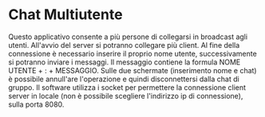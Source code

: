 # Chat Multiutente 
Questo applicativo consente a più persone di collegarsi in broadcast agli utenti. All'avvio del server si potranno collegare più client. Al fine della connessione è necessario inserire il proprio nome utente, successivamente si potranno inviare i messaggi. 
Il messaggio contiene la formula NOME UTENTE + : + MESSAGGIO. Sulle due schermate (inserimento nome e  chat) è possibile annull'are l'operazione e quindi disconnettersi dalla chat di gruppo.
Il software utilizza i socket per permettere la connessione client server in locale (non è possibile scegliere l'indirizzo ip di connessione), sulla porta 8080. 
